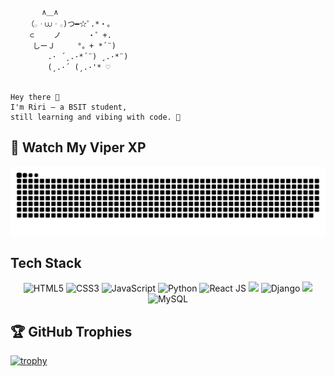```
⠀⠀
       ∧＿∧
　  （𓂂︲⩊︲𓂂)つ━☆ﾟ.*・。
　　 ⊂　　 ノ 　　　・゜+.
　　　しーＪ　　　°。+ *´¨)
　　　　　.· ´¸.·*´¨) ¸.·*¨)
　　　　　(¸.·´ (¸.·'* ♡


𝙷𝚎𝚢 𝚝𝚑𝚎𝚛𝚎 👋
𝙸'𝚖 𝚁𝚒𝚛𝚒 — 𝚊 𝙱𝚂𝙸𝚃 𝚜𝚝𝚞𝚍𝚎𝚗𝚝,
𝚜𝚝𝚒𝚕𝚕 𝚕𝚎𝚊𝚛𝚗𝚒𝚗𝚐 𝚊𝚗𝚍 𝚟𝚒𝚋𝚒𝚗𝚐 𝚠𝚒𝚝𝚑 𝚌𝚘𝚍𝚎. 🌸
```




## 🐍 Watch My Viper XP
![Snake dark](https://github.com/BadGalRiirii/BadGalRiirii/blob/output/github-contribution-grid-snake-dark.svg)


## Tech Stack

<div align="center">

  <!-- Languages -->
  <img src="https://cdn.jsdelivr.net/gh/devicons/devicon/icons/html5/html5-original.svg" width="45" height="45" alt="HTML5"/>
  <img src="https://cdn.jsdelivr.net/gh/devicons/devicon/icons/css3/css3-original.svg" width="45" height="45" alt="CSS3"/>
  <img src="https://cdn.jsdelivr.net/gh/devicons/devicon/icons/javascript/javascript-original.svg" width="45" height="45" alt="JavaScript"/>
  <img src="https://cdn.jsdelivr.net/gh/devicons/devicon/icons/python/python-original.svg" width="45" height="45" alt="Python"/>

  <!-- Frontend Frameworks -->
  <img src="https://cdn.jsdelivr.net/gh/devicons/devicon/icons/react/react-original.svg" width="45" height="45" alt="React JS"/>
  <img src="https://img.shields.io/badge/-ReactNative-61DAFB?style=for-the-badge&logo=react&logoColor=black" height="30"/>

  <!-- Backend & APIs -->
  <img src="https://cdn.jsdelivr.net/gh/devicons/devicon/icons/django/django-plain.svg" width="45" height="45" alt="Django"/>
  <img src="https://img.shields.io/badge/-FastAPI-009688?style=for-the-badge&logo=fastapi&logoColor=white" height="30"/>

  <!-- Database -->
  <img src="https://cdn.jsdelivr.net/gh/devicons/devicon/icons/mysql/mysql-original.svg" width="45" height="45" alt="MySQL"/>

</div>

## 🏆 GitHub Trophies

[![trophy](https://github-profile-trophy.vercel.app/?username=BadGalRiirii&theme=darkhub)](https://github.com/ryo-ma/github-profile-trophy)

